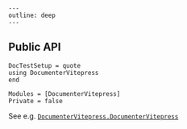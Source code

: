 ```@raw html
---
outline: deep
---
```

## Public API

```@meta
DocTestSetup = quote
using DocumenterVitepress
end
```

```@autodocs
Modules = [DocumenterVitepress]
Private = false
```

See e.g. [`DocumenterVitepress.DocumenterVitepress`](@ref)

